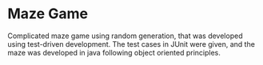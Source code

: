 # Maze Game

Complicated maze game using random generation, that was developed using test-driven development. The test cases in JUnit were given, and the maze was developed in java following object oriented principles.
